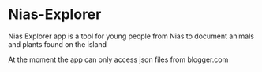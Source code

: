 # Nias-Explorer
Nias Explorer app is a tool for young people from Nias to document animals and plants found on the island

At the moment the app can only access json files from blogger.com 
